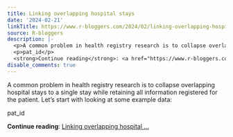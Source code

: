 ```yaml
---
title: Linking overlapping hospital stays
date: '2024-02-21'
linkTitle: https://www.r-bloggers.com/2024/02/linking-overlapping-hospital-stays/
source: R-bloggers
description: |-
  <p>A common problem in health registry research is to collapse overlapping hospital stays to a single stay while retaining all information registered for the patient. Let’s start with looking at some example data:</p>
  <p>pat_id</p>
  <strong>Continue reading</strong>: <a href="https://www.r-bloggers.com/2024/02/linking-overlapping-hospital-stays/">Linking overlapping hospital ...
disable_comments: true
---
```

<p>A common problem in health registry research is to collapse overlapping hospital stays to a single stay while retaining all information registered for the patient. Let’s start with looking at some example data:</p>
<p>pat_id</p>
<strong>Continue reading</strong>: <a href="https://www.r-bloggers.com/2024/02/linking-overlapping-hospital-stays/">Linking overlapping hospital ...